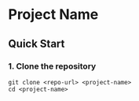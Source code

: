 # Project Name

## Quick Start

### 1. Clone the repository

```
git clone <repo-url> <project-name>
cd <project-name>
```

